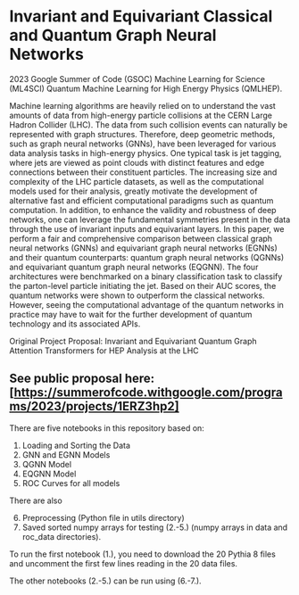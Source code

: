 # Invariant and Equivariant Classical and Quantum Graph Neural Networks

2023 Google Summer of Code (GSOC) Machine Learning for Science (ML4SCI) Quantum Machine Learning for High Energy Physics (QMLHEP).

Machine learning algorithms are heavily relied on to understand the vast amounts of data from high-energy particle collisions at the CERN Large Hadron Collider (LHC). The data from such collision events can naturally be represented with graph structures. Therefore, deep geometric methods, such as graph neural networks (GNNs), have been leveraged for various data analysis tasks in high-energy physics. One typical task is jet tagging, where jets are viewed as point clouds with distinct features and edge connections between their constituent particles. The increasing size and complexity of the LHC particle datasets, as well as the computational models used for their analysis, greatly motivate the development of alternative fast and efficient computational paradigms such as quantum computation. In addition, to enhance the validity and robustness of deep networks, one can leverage the fundamental symmetries present in the data through the use of invariant inputs and equivariant layers. In this paper, we perform a fair and comprehensive comparison between classical graph neural networks (GNNs) and equivariant graph neural networks (EGNNs) and their quantum counterparts: quantum graph neural networks (QGNNs) and equivariant quantum graph neural networks (EQGNN). The four architectures were benchmarked on a binary classification task to classify the parton-level particle initiating the jet. Based on their AUC scores, the quantum networks were shown to outperform the classical networks. However, seeing the computational advantage of the quantum networks in practice may have to wait for the further development of quantum technology and its associated APIs. 

Original Project Proposal: Invariant and Equivariant Quantum Graph Attention Transformers for HEP Analysis at the LHC

See public proposal here: [https://summerofcode.withgoogle.com/programs/2023/projects/1ERZ3hp2]
---------------------------------------------------------------------------------------------------------
There are five notebooks in this repository based on:

1. Loading and Sorting the Data
2. GNN and EGNN Models
3. QGNN Model
4. EQGNN Model
5. ROC Curves for all models

There are also

6. Preprocessing (Python file in utils directory)
7. Saved sorted numpy arrays for testing (2.-5.)  (numpy arrays in data and roc_data directories).

To run the first notebook (1.), you need to download the 20 Pythia 8 files and uncomment the first few lines reading in the 20 data files.

The other notebooks (2.-5.) can be run using (6.-7.).
